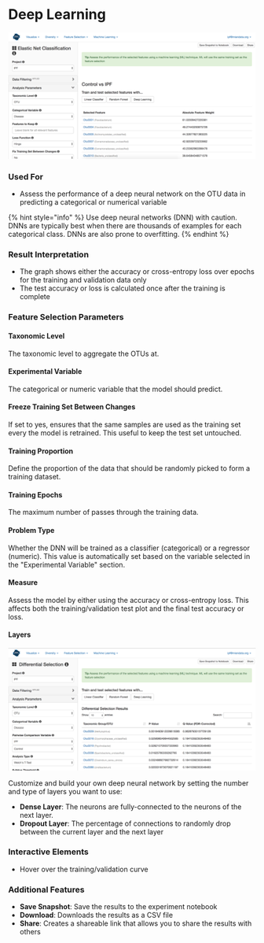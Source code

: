 # Deep Learning

![](.gitbook/assets/image%20%2815%29.png)

### Used For

* Assess the performance of a deep neural network on the OTU data in predicting a categorical or numerical variable

{% hint style="info" %}
Use deep neural networks \(DNN\) with caution. DNNs are typically best when there are thousands of examples for each categorical class. DNNs are also prone to overfitting.
{% endhint %}

### Result Interpretation

* The graph shows either the accuracy or cross-entropy loss over epochs for the training and validation data only
* The test accuracy or loss is calculated once after the training is complete

### Feature Selection Parameters

#### Taxonomic Level

The taxonomic level to aggregate the OTUs at. 

#### Experimental Variable

The categorical or numeric variable that the model should predict. 

#### Freeze Training Set Between Changes

If set to yes, ensures that the same samples are used as the training set every the model is retrained. This useful to keep the test set untouched. 

#### Training Proportion

Define the proportion of the data that should be randomly picked to form a training dataset. 

#### Training Epochs

The maximum number of passes through the training data. 

#### Problem Type

Whether the DNN will be trained as a classifier \(categorical\) or a regressor \(numeric\). This value is automatically set based on the variable selected in the "Experimental Variable" section.

#### Measure

Assess the model by either using the accuracy or cross-entropy loss. This affects both the training/validation test plot and the final test accuracy or loss. 

#### Layers

![](.gitbook/assets/image%20%2827%29.png)

Customize and build your own deep neural network by setting the number and type of layers you want to use:

* **Dense Layer**: The neurons are fully-connected to the neurons of the next layer. 
* **Dropout Layer**: The percentage of connections to randomly drop between the current layer and the next layer

### Interactive Elements

* Hover over the training/validation curve 

### Additional Features

* **Save Snapshot**: Save the results to the experiment notebook
* **Download**: Downloads the results as a CSV file
* **Share**: Creates a shareable link that allows you to share the results with others

